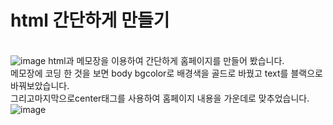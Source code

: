 # html 간단하게 만들기
\
![image](https://user-images.githubusercontent.com/94346298/142766000-f2845c38-c622-4f77-bf91-5f37724ab3b2.png)
html과 메모장을 이용하여 간단하게 홈페이지를 만들어 봤습니다.
\
메모장에 코딩 한 것을 보면 body bgcolor로 배경색을 골드로 바꿨고 text를 블랙으로 바꿔보았습니다.
\
그리고마지막으로center태그를 사용하여 홈페이지 내용을 가운데로 맞추었습니다.
![image](https://user-images.githubusercontent.com/94346298/142766019-c87d4615-590c-4bae-ae30-53449fa1bb67.png)
